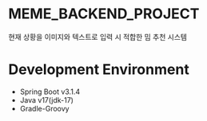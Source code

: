 # MEME_BACKEND_PROJECT
현재 상황을 이미지와 텍스트로 입력 시 적합한 밈 추천 시스템 

# Development Environment
- Spring Boot v3.1.4
- Java v17(jdk-17)
- Gradle-Groovy